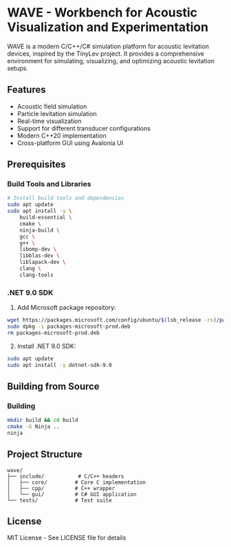 # WAVE - Workbench for Acoustic Visualization and Experimentation

WAVE is a modern C/C++/C# simulation platform for acoustic levitation devices, inspired by the TinyLev project. It provides a comprehensive environment for simulating, visualizing, and optimizing acoustic levitation setups.

## Features

- Acoustic field simulation
- Particle levitation simulation
- Real-time visualization
- Support for different transducer configurations
- Modern C++20 implementation
- Cross-platform GUI using Avalonia UI

## Prerequisites

### Build Tools and Libraries

```bash
# Install build tools and dependencies
sudo apt update
sudo apt install -y \
    build-essential \
    cmake \
    ninja-build \
    gcc \
    g++ \
    libomp-dev \
    libblas-dev \
    liblapack-dev \
    clang \
    clang-tools
```

### .NET 9.0 SDK

1. Add Microsoft package repository:
```bash
wget https://packages.microsoft.com/config/ubuntu/$(lsb_release -rs)/packages-microsoft-prod.deb -O packages-microsoft-prod.deb
sudo dpkg -i packages-microsoft-prod.deb
rm packages-microsoft-prod.deb
```

2. Install .NET 9.0 SDK:
```bash
sudo apt update
sudo apt install -y dotnet-sdk-9.0
```

## Building from Source

### Building

```bash
mkdir build && cd build
cmake -G Ninja ..
ninja
```

## Project Structure

```
wave/
├── include/           # C/C++ headers
│   ├── core/         # Core C implementation
│   ├── cpp/          # C++ wrapper
│   └── gui/          # C# GUI application
└── tests/            # Test suite
```

## License

MIT License - See LICENSE file for details 